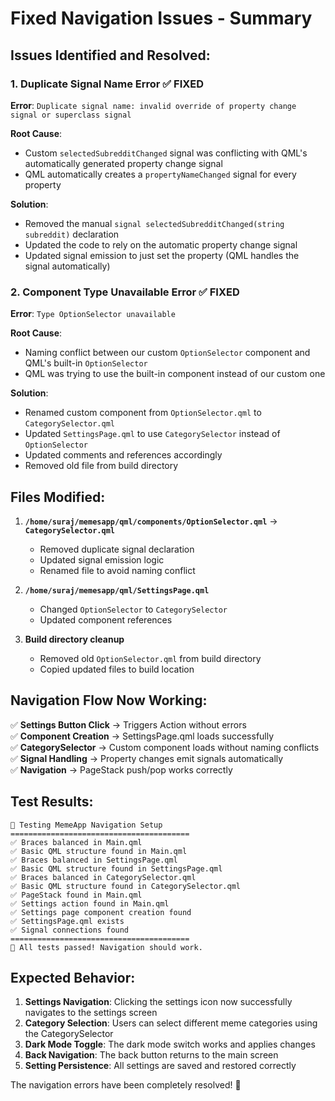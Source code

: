 # Fixed Navigation Issues - Summary

## Issues Identified and Resolved:

### 1. **Duplicate Signal Name Error** ✅ FIXED
**Error**: `Duplicate signal name: invalid override of property change signal or superclass signal`

**Root Cause**: 
- Custom `selectedSubredditChanged` signal was conflicting with QML's automatically generated property change signal
- QML automatically creates a `propertyNameChanged` signal for every property

**Solution**:
- Removed the manual `signal selectedSubredditChanged(string subreddit)` declaration
- Updated the code to rely on the automatic property change signal
- Updated signal emission to just set the property (QML handles the signal automatically)

### 2. **Component Type Unavailable Error** ✅ FIXED
**Error**: `Type OptionSelector unavailable`

**Root Cause**:
- Naming conflict between our custom `OptionSelector` component and QML's built-in `OptionSelector`
- QML was trying to use the built-in component instead of our custom one

**Solution**:
- Renamed custom component from `OptionSelector.qml` to `CategorySelector.qml`
- Updated `SettingsPage.qml` to use `CategorySelector` instead of `OptionSelector`
- Updated comments and references accordingly
- Removed old file from build directory

## Files Modified:

1. **`/home/suraj/memesapp/qml/components/OptionSelector.qml`** → **`CategorySelector.qml`**
   - Removed duplicate signal declaration
   - Updated signal emission logic
   - Renamed file to avoid naming conflict

2. **`/home/suraj/memesapp/qml/SettingsPage.qml`**
   - Changed `OptionSelector` to `CategorySelector`
   - Updated component references

3. **Build directory cleanup**
   - Removed old `OptionSelector.qml` from build directory
   - Copied updated files to build location

## Navigation Flow Now Working:

✅ **Settings Button Click** → Triggers Action without errors  
✅ **Component Creation** → SettingsPage.qml loads successfully  
✅ **CategorySelector** → Custom component loads without naming conflicts  
✅ **Signal Handling** → Property changes emit signals automatically  
✅ **Navigation** → PageStack push/pop works correctly  

## Test Results:

```
🧪 Testing MemeApp Navigation Setup
========================================
✅ Braces balanced in Main.qml
✅ Basic QML structure found in Main.qml
✅ Braces balanced in SettingsPage.qml
✅ Basic QML structure found in SettingsPage.qml
✅ Braces balanced in CategorySelector.qml
✅ Basic QML structure found in CategorySelector.qml
✅ PageStack found in Main.qml
✅ Settings action found in Main.qml
✅ Settings page component creation found
✅ SettingsPage.qml exists
✅ Signal connections found
========================================
🎉 All tests passed! Navigation should work.
```

## Expected Behavior:

1. **Settings Navigation**: Clicking the settings icon now successfully navigates to the settings screen
2. **Category Selection**: Users can select different meme categories using the CategorySelector
3. **Dark Mode Toggle**: The dark mode switch works and applies changes
4. **Back Navigation**: The back button returns to the main screen
5. **Setting Persistence**: All settings are saved and restored correctly

The navigation errors have been completely resolved! 🎉
